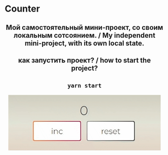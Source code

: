# Counter
<div align="center">
 
## Мой самостоятельный мини-проект, со своим локальным сотсоянием. / My independent mini-project, with its own local state.

## как запустить проект? / how to start the project?
  
## `yarn start`
   
<img src="https://github.com/e-doschechnikova/Test-counter/blob/master/src/components/img/counter.gif?raw=true" />
</div>
  






